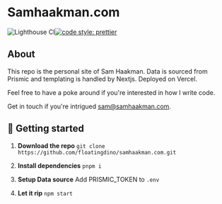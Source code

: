 <h1>
  Samhaakman.com
</h1>

![Lighthouse CI](https://github.com/floatingdino/samhaakman/workflows/Lighthouse/badge.svg)[![code style: prettier](https://img.shields.io/badge/code_style-prettier-ff69b4.svg)](https://github.com/prettier/prettier)

## About

This repo is the personal site of Sam Haakman. Data is sourced from Prismic and templating is handled by Nextjs. Deployed on Vercel.

Feel free to have a poke around if you're interested in how I write code.

Get in touch if you're intrigued [sam@samhaakman.com](mailto:sam@samhaakman.com).

## 🚀 Getting started

1. **Download the repo**
   `git clone https://github.com/floatingdino/samhaakman.com.git`

2. **Install dependencies**
   `pnpm i`

3. **Setup Data source**
   Add PRISMIC_TOKEN to `.env`

4. **Let it rip**
   `npm start`
